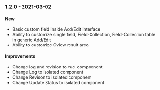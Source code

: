 ### 1.2.0 - 2021-03-02

#### New
- Basic custom field inside Add/Edit interface
- Ability to customize single field, Field-Collection, Field-Collection table in generic Add/Edit
- Ability to customize Gview result area

#### Improvements
- Change log and revision to vue-compoenent
- Change Log to isolated component
- Change Revison to isolated component
- Change Update Status to isolated component
